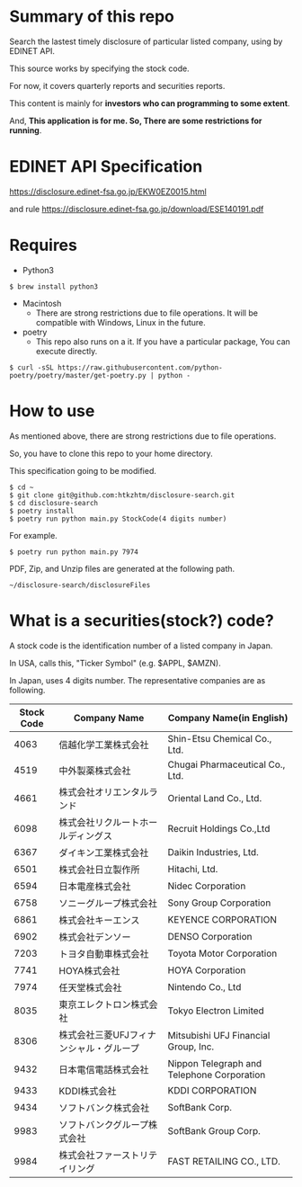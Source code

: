 # Summary of this repo
Search the lastest timely disclosure of particular listed company, using by EDINET API.

This source works by specifying the stock code.

For now, it covers quarterly reports and securities reports.

This content is mainly for **investors who can programming to some extent**.

And, **This application is for me. So, There are some restrictions for running**.

# EDINET API Specification
https://disclosure.edinet-fsa.go.jp/EKW0EZ0015.html

and rule
https://disclosure.edinet-fsa.go.jp/download/ESE140191.pdf

# Requires
- Python3
 ```
 $ brew install python3
 ```
- Macintosh
  - There are strong restrictions due to file operations. It will be compatible with Windows, Linux in the future.
- poetry
  - This repo also runs on a it. If you have a particular package, You can execute directly.

```
$ curl -sSL https://raw.githubusercontent.com/python-poetry/poetry/master/get-poetry.py | python -
```

# How to use
As mentioned above, there are strong restrictions due to file operations.

So, you have to clone this repo to your home directory.

This specification going to be modified.

```
$ cd ~
$ git clone git@github.com:htkzhtm/disclosure-search.git
$ cd disclosure-search
$ poetry install
$ poetry run python main.py StockCode(4 digits number)
```

For example.
```
$ poetry run python main.py 7974
```

PDF, Zip, and Unzip files are generated at the following path.
```
~/disclosure-search/disclosureFiles
```

# What is a securities(stock?) code?
A stock code is the identification number of a listed company in Japan.

In USA, calls this, "Ticker Symbol" (e.g. $APPL, $AMZN).

In Japan, uses 4 digits number. The representative companies are as following.


| Stock Code | Company Name | Company Name(in English) |
| ------------- | ------------- | ------------- |
| 4063  | 信越化学工業株式会社  | Shin-Etsu Chemical Co., Ltd.  |
| 4519  | 中外製薬株式会社  | Chugai Pharmaceutical Co., Ltd.  |
| 4661  | 株式会社オリエンタルランド  | Oriental Land Co., Ltd.  |
| 6098  | 株式会社リクルートホールディングス  | Recruit Holdings Co.,Ltd  |
| 6367  | ダイキン工業株式会社  | Daikin Industries, Ltd.  |
| 6501  | 株式会社日立製作所  | Hitachi, Ltd.  |
| 6594  | 日本電産株式会社  | Nidec Corporation  |
| 6758  | ソニーグループ株式会社  | Sony Group Corporation  |
| 6861  | 株式会社キーエンス  | KEYENCE CORPORATION  |
| 6902  | 株式会社デンソー  | DENSO Corporation  |
| 7203  | トヨタ自動車株式会社  | Toyota Motor Corporation  |
| 7741  | HOYA株式会社  | HOYA Corporation  |
| 7974  | 任天堂株式会社  | Nintendo Co., Ltd  |
| 8035  | 東京エレクトロン株式会社  | Tokyo Electron Limited  |
| 8306  | 株式会社三菱UFJフィナンシャル・グループ  | Mitsubishi UFJ Financial Group, Inc.  |
| 9432  | 日本電信電話株式会社  | Nippon Telegraph and Telephone Corporation  |
| 9433  | KDDI株式会社  | KDDI CORPORATION  |
| 9434  | ソフトバンク株式会社  | SoftBank Corp.  |
| 9983  | ソフトバンクグループ株式会社  | SoftBank Group Corp.  |
| 9984  | 株式会社ファーストリテイリング  | FAST RETAILING CO., LTD.  |



